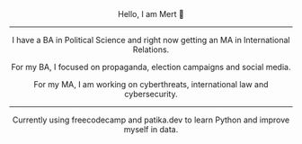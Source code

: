 
<div align="center">
   Hello, I am Mert 👋
</div>

---
<div align="center">

I have a BA in Political Science and right now getting an MA in International Relations. 
 
For my BA, I focused on propaganda, election campaigns and social media.

For my MA, I am working on cyberthreats, international law and cybersecurity.
</div>


---

<div align="center">

Currently using freecodecamp and patika.dev to learn Python and improve myself in data.

</div>

